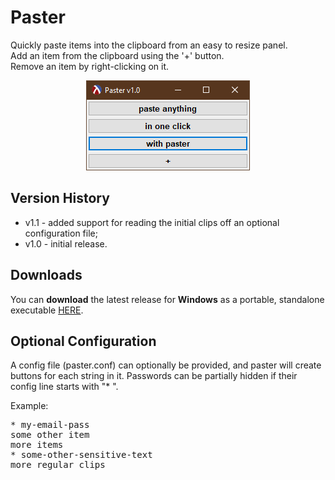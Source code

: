 # Paster

Quickly paste items into the clipboard from an easy to resize panel.<br>
Add an item from the clipboard using the '+' button.<br>
Remove an item by right-clicking on it.<br>

<p align="center"><img src="screenshots/mainwindow.png"></p>

## Version History

* v1.1 - added support for reading the initial clips off an optional configuration file;
* v1.0 - initial release.

## Downloads
You can <b>download</b> the latest release for <b>Windows</b> as a portable, standalone executable [HERE](https://github.com/DexterLagan/paster/releases).

## Optional Configuration 

A config file (paster.conf) can optionally be provided, and paster will create buttons for each string in it. Passwords can be partially hidden if their config line starts with "* ".

Example:
<pre>
* my-email-pass
some other item
more items
* some-other-sensitive-text
more regular clips
</pre>

